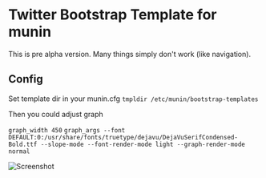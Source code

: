 Twitter Bootstrap Template for munin
====================================

This is pre alpha version. Many things simply don't work (like navigation).


Config
------
Set template dir in your munin.cfg
`tmpldir /etc/munin/bootstrap-templates`

Then you could adjust graph

`graph_width 450`
`graph_args --font DEFAULT:0:/usr/share/fonts/truetype/dejavu/DejaVuSerifCondensed-Bold.ttf --slope-mode --font-render-mode light --graph-render-mode normal`

![Screenshot](http://i.imgur.com/aL2A1VX.png)
